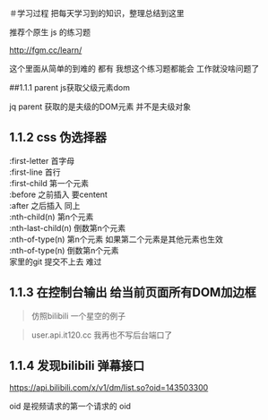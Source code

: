 ＃学习过程
把每天学习到的知识，整理总结到这里



推荐个原生  js 的练习题

http://fgm.cc/learn/ 

这个里面从简单的到难的 都有
我想这个练习题都能会  工作就没啥问题了

##1.1.1 parent js获取父级元素dom



jq  parent  获取的是夫级的DOM元素 并不是夫级对象
## 1.1.2 css 伪选择器
:first-letter   首字母 <br>
:first-line     首行<br>
:first-child    第一个元素<br>
:before         之前插入 要centent<br>
:after          之后插入 同上<br>
:nth-child(n)   第n个元素<br>
:nth-last-child(n)  倒数第n个元素<br>
:nth-of-type(n) 第n个元素 如果第二个元素是其他元素也生效<br>
:nth-of-type(n) 倒数第n个元素<br>
家里的git  提交不上去 难过

## 1.1.3 在控制台输出 给当前页面所有DOM加边框

> 仿照bilibili 一个星空的例子

> user.api.it120.cc
> 我再也不写后台端口了

## 1.1.4   发现bilibili 弹幕接口
https://api.bilibili.com/x/v1/dm/list.so?oid=143503300

oid  是视频请求的第一个请求的 oid
